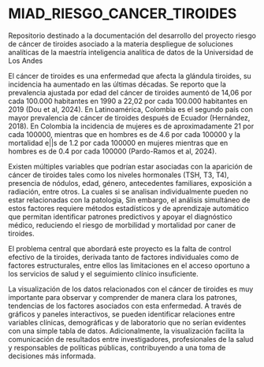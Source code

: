 # MIAD_RIESGO_CANCER_TIROIDES
Repositorio destinado a la documentación del desarrollo del proyecto riesgo de cáncer de tiroides asociado a la materia despliegue de soluciones analíticas de la maestría inteligencia analítica de datos de la Universidad de Los Andes


El cáncer de tiroides es una enfermedad que afecta la glándula tiroides, su incidencia ha aumentado en las últimas décadas. Se reporto que la prevalencia ajustada por edad del cáncer de tiroides aumentó de 14,06 por cada 100.000 habitantes en 1990 a 22,02 por cada 100.000 habitantes en 2019 (Dou et al, 2024). En Latinoamérica, Colombia es el segundo país con mayor prevalencia de cáncer de tiroides después de Ecuador (Hernández, 2018).  En Colombia la incidencia de mujeres es de aproximadamente 21 por cada 100000, mientras que en hombres es de 4.6 por cada 100000 y la mortalidad e||s de 1.2 por cada 100000 en mujeres mientras que en hombres es de 0.4 por cada 100000 (Pardo-Ramos et al, 2024). 

Existen múltiples variables que podrían estar asociadas con la aparición de cáncer de tiroides tales como los niveles hormonales (TSH, T3, T4), presencia de nódulos, edad, género, antecedentes familiares, exposición a radiación, entre otros. La cuales si se analisan individualmente pueden no estar relacionadas con la patologia, Sin embargo, el análisis simultáneo de estos factores requiere métodos estadísticos y de aprendizaje automático que permitan identificar patrones predictivos y apoyar el diagnóstico médico, reduciendo el riesgo de morbilidad y mortalidad por caner de tiroides. 

El problema central que abordará este proyecto es la falta de control efectivo de la tiroides, derivada tanto de factores individuales como de factores estructurales, entre ellos las limitaciones en el acceso oportuno a los servicios de salud y el seguimiento clínico insuficiente. 

La visualización de los datos relacionados con el cáncer de tiroides es muy importante para observar y comprender de manera clara los patrones, tendencias de los factores asociados con esta enfermedad. A través de gráficos y paneles interactivos, se pueden identificar relaciones entre variables clínicas, demográficas y de laboratorio que no serían evidentes con una simple tabla de datos. Adicionalmente, la visualización facilita la comunicación de resultados entre investigadores, profesionales de la salud y responsables de políticas públicas, contribuyendo a una toma de decisiones más informada. 
